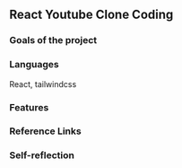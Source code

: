 ## React Youtube Clone Coding

### Goals of the project

### Languages

React, tailwindcss

### Features

### Reference Links

### Self-reflection
